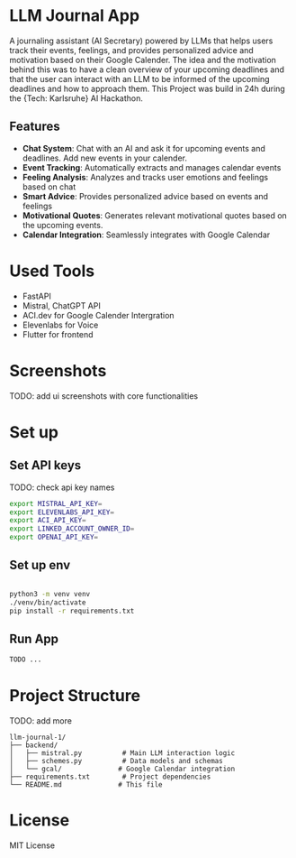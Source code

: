 # LLM Journal App
A journaling assistant (AI Secretary) powered by LLMs that helps users track their events, feelings, and provides personalized advice and motivation based on their Google Calender. 
The idea and the motivation behind this was to have a clean overview of your upcoming deadlines and that the user can interact with an LLM to be informed of the upcoming deadlines and how to approach them.
This Project was build in 24h during the {Tech: Karlsruhe} AI Hackathon.

## Features
- **Chat System**: Chat with an AI and ask it for upcoming events and deadlines. Add new events in your calender.
- **Event Tracking**: Automatically extracts and manages calendar events
- **Feeling Analysis**: Analyzes and tracks user emotions and feelings based on chat
- **Smart Advice**: Provides personalized advice based on events and feelings
- **Motivational Quotes**: Generates relevant motivational quotes based on the upcoming events.
- **Calendar Integration**: Seamlessly integrates with Google Calendar

# Used Tools
- FastAPI
- Mistral, ChatGPT API
- ACI.dev for Google Calender Intergration
- Elevenlabs for Voice
- Flutter for frontend

# Screenshots
TODO: add ui screenshots with core functionalities

# Set up 

## Set API keys

TODO: check api key names
``` bash
export MISTRAL_API_KEY=
export ELEVENLABS_API_KEY=
export ACI_API_KEY=
export LINKED_ACCOUNT_OWNER_ID=
export OPENAI_API_KEY=
```

## Set up env
``` bash

python3 -m venv venv
./venv/bin/activate
pip install -r requirements.txt
```

## Run App
``` bash
TODO ...
```




# Project Structure
TODO: add more
```
llm-journal-1/
├── backend/
│   ├── mistral.py          # Main LLM interaction logic
│   ├── schemes.py          # Data models and schemas
│   └── gcal/              # Google Calendar integration
├── requirements.txt        # Project dependencies
└── README.md              # This file
```

# License
MIT License